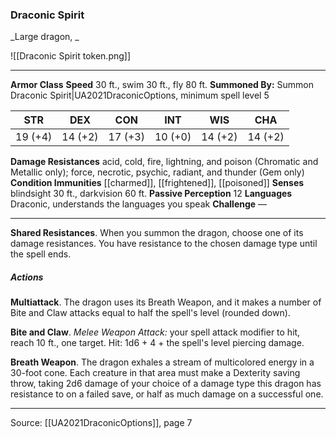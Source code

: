 ### Draconic Spirit
_Large dragon, _

![[Draconic Spirit token.png]]


---

**Armor Class** 
**Speed** 30 ft., swim 30 ft., fly 80 ft.
**Summoned By:** Summon Draconic Spirit|UA2021DraconicOptions, minimum spell level 5

| STR     | DEX     | CON     | INT     | WIS     | CHA     |
|---------|---------|---------|---------|---------|---------|
| 19 (+4) | 14 (+2) | 17 (+3) | 10 (+0) | 14 (+2) | 14 (+2) |

**Damage Resistances** acid, cold, fire, lightning, and poison (Chromatic and Metallic only); force, necrotic, psychic, radiant, and thunder (Gem only)
**Condition Immunities** [[charmed]], [[frightened]], [[poisoned]]
**Senses** blindsight 30 ft., darkvision 60 ft.
**Passive Perception** 12
**Languages** Draconic, understands the languages you speak
**Challenge** —

---

**Shared Resistances**. When you summon the dragon, choose one of its damage resistances. You have resistance to the chosen damage type until the spell ends.

##### Actions
**Multiattack**. The dragon uses its Breath Weapon, and it makes a number of Bite and Claw attacks equal to half the spell's level (rounded down).

**Bite and Claw**. _Melee Weapon Attack:_ your spell attack modifier to hit, reach 10 ft., one target. Hit: 1d6 + 4 + the spell's level piercing damage.

**Breath Weapon**. The dragon exhales a stream of multicolored energy in a 30-foot cone. Each creature in that area must make a Dexterity saving throw, taking 2d6 damage of your choice of a damage type this dragon has resistance to on a failed save, or half as much damage on a successful one.


---

Source: [[UA2021DraconicOptions]], page 7